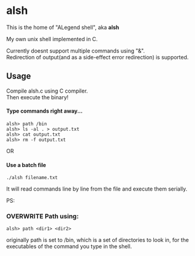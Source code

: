 # alsh
This is the home of "ALegend shell", aka **alsh**

My own unix shell implemented in C.

Currently doesnt support multiple commands using "&".\
Redirection of output(and as a side-effect error redirection) is supported.


## Usage
Compile alsh.c using C compiler. \
Then execute the binary!

#### Type commands right away...

```
alsh> path /bin
alsh> ls -al . > output.txt
alsh> cat output.txt
alsh> rm -f output.txt
```

OR

#### Use a batch file
```
./alsh filename.txt
```
It will read commands line by line from the file and execute them serially.

PS:
### OVERWRITE Path using:
```alsh> path <dir1> <dir2>```

originally path is set to /bin, which is a set of directories to look in, for the executables of the command you type in the shell.

